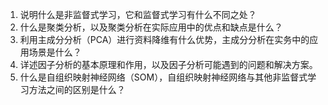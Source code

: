 1. 说明什么是非监督式学习，它和监督式学习有什么不同之处？
2. 什么是聚类分析，以及聚类分析在实际应用中的优点和缺点是什么？
3. 利用主成分分析（PCA）进行资料降维有什么优势，主成分分析在实务中的应用场景是什么？
4. 详述因子分析的基本原理和作用，以及因子分析可能遇到的问题和解决方案。
5. 什么是自组织映射神经网络（SOM），自组织映射神经网络与其他非监督式学习方法之间的区别是什么？
